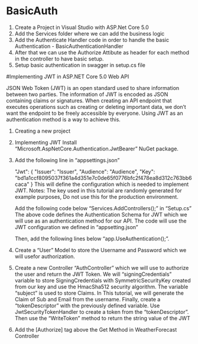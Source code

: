 # BasicAuth
1. Create a Project in Visual Studio with ASP.Net Core 5.0
2. Add the Services folder where we can add the business logic
3. Add the Authenticate Handler code in order to handle the basic Authentication - BasicAuthenticationHandler
4. After that we can use the Authorize Attibute as header for each method in the controller to have basic setup.
5. Setup basic authentication in swagger in setup.cs file


#Implementing JWT in ASP.NET Core 5.0 Web API

JSON Web Token (JWT) is an open standard used to share information between two parties. 
The information of JWT is encoded as JSON containing claims or signatures.
When creating an API endpoint that executes operations such as creating or deleting important data, 
we don’t want the endpoint to be freely accessible by everyone. 
Using JWT as an authentication method is a way to achieve this.

1. Creating a new project
2. Implementing JWT
    Install “Microsoft.AspNetCore.Authentication.JwtBearer” NuGet package.

3. Add the following line in “appsettings.json”
   
     "Jwt": {
     "Issuer": "Issuer",
     "Audience": "Audience",
     "Key": "bd1a1ccf8095037f361a4d351e7c0de65f0776bfc2f478ea8d312c763bb6caca"
     }
   This will define the configuration which is needed to implement JWT. 
   Notes: The key used in this tutorial are randomly generated for example purposes, 
          Do not use this for the production environment.
          
    Add the following code below “Services.AddControllers();” in “Setup.cs”
    The above code defines the Authentication Schema for JWT which we will use 
      as an authentication method for our API. 
    The code will use the JWT configuration we defined in “appsetting.json”
  
    Then, add the following lines below “app.UseAuthentication();”.
  
  4. Create a “User” Model to store the Username and Password which we will usefor authorization.
  5. Create a new Controller “AuthController” which we will use to authorize the user and return the JWT Token.
     We will “signingCredentials” variable to store SigningCredentials with SymmetricSecurityKey 
     created from our key and use the HmacSha512 security algorithm.
     The variable “subject” is used to store Claims. 
     In This tutorial, we will generate the Claim of Sub and Email from the username.
     Finally, create a “tokenDescriptor” with the previously defined variable. 
     Use JwtSecurityTokenHandler to create a token from the “tokenDescriptor”. 
     Then use the “WriteToken” method to return the string value of the JWT
  6. Add the [Authorize] tag above the Get Method in WeatherForecast Controller
  

